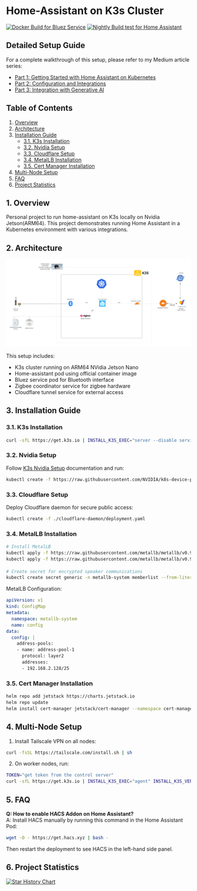 # Home-Assistant on K3s Cluster

[![Docker Build for Bluez Service](https://github.com/mysticrenji/home-assistant-on-kubernetes/actions/workflows/main.yaml/badge.svg?branch=main)](https://github.com/mysticrenji/home-assistant-on-kubernetes/actions/workflows/main.yaml)
[![Nightly Build test for Home Assistant](https://github.com/mysticrenji/home-assistant-on-kubernetes/actions/workflows/tests.yaml/badge.svg?branch=main)](https://github.com/mysticrenji/home-assistant-on-kubernetes/actions/workflows/tests.yaml)

## Detailed Setup Guide
For a complete walkthrough of this setup, please refer to my Medium article series:
- [Part 1: Getting Started with Home Assistant on Kubernetes](https://renjithvr11.medium.com/running-your-home-assistant-on-kubernetes-part-i-e66fd24ab8f1)
- [Part 2: Configuration and Integrations](https://renjithvr11.medium.com/running-your-home-assistant-on-kubernetes-part-ii-60eb46a73c61)
- [Part 3: Integration with Generative AI](https://renjithvr11.medium.com/running-your-home-assistant-on-kubernetes-part-iii-9be6f1f2a20e)

## Table of Contents
1. [Overview](#overview)
2. [Architecture](#architecture)
3. [Installation Guide](#installation-guide)
   - [3.1. K3s Installation](#31-k3s-installation)
   - [3.2. Nvidia Setup](#32-nvidia-setup)
   - [3.3. Cloudflare Setup](#33-cloudflare-setup)
   - [3.4. MetalLB Installation](#34-metallb-installation)
   - [3.5. Cert Manager Installation](#35-cert-manager-installation)
4. [Multi-Node Setup](#multi-node-setup)
5. [FAQ](#faq)
6. [Project Statistics](#project-statistics)

## 1. Overview
Personal project to run home-assistant on K3s locally on Nvidia Jetson(ARM64). This project demonstrates running Home Assistant in a Kubernetes environment with various integrations.

## 2. Architecture
![Architecture](./images/Home%20Automation.png)

This setup includes:
- K3s cluster running on ARM64 NVidia Jetson Nano
- Home-assistant pod using official container image
- Bluez service pod for Bluetooth interface
- Zigbee coordinator service for zigbee hardware
- Cloudflare tunnel service for external access

## 3. Installation Guide

### 3.1. K3s Installation
```bash
curl -sfL https://get.k3s.io | INSTALL_K3S_EXEC="server --disable servicelb --disable traefik --write-kubeconfig-mode 644 --cluster-cidr=10.10.0.0/16" INSTALL_K3S_VERSION="v1.31.4+k3s1" sh -s -
```

### 3.2. Nvidia Setup
Follow [K3s Nvidia Setup](https://docs.k3s.io/advanced#nvidia-container-runtime-support) documentation and run:
```bash
kubectl create -f https://raw.githubusercontent.com/NVIDIA/k8s-device-plugin/v0.10.0/nvidia-device-plugin.yml
```

### 3.3. Cloudflare Setup
Deploy Cloudflare daemon for secure public access:
```bash
kubectl create -f ./cloudflare-daemon/deployment.yaml
```

### 3.4. MetalLB Installation
```bash
# Install MetalLB
kubectl apply -f https://raw.githubusercontent.com/metallb/metallb/v0.9.3/manifests/namespace.yaml
kubectl apply -f https://raw.githubusercontent.com/metallb/metallb/v0.9.3/manifests/metallb.yaml

# Create secret for encrypted speaker communications
kubectl create secret generic -n metallb-system memberlist --from-literal=secretkey="$(openssl rand -base64 128)"
```

MetalLB Configuration:
```yaml
apiVersion: v1
kind: ConfigMap
metadata:
  namespace: metallb-system
  name: config
data:
  config: |
    address-pools:
    - name: address-pool-1
      protocol: layer2
      addresses:
      - 192.168.2.128/25
```

### 3.5. Cert Manager Installation
```bash
helm repo add jetstack https://charts.jetstack.io
helm repo update
helm install cert-manager jetstack/cert-manager --namespace cert-manager --create-namespace --set installCRDs=true
```

## 4. Multi-Node Setup
1. Install Tailscale VPN on all nodes:
```bash
curl -fsSL https://tailscale.com/install.sh | sh
```

2. On worker nodes, run:
```bash
TOKEN="get token from the control server"
curl -sfL https://get.k3s.io | INSTALL_K3S_EXEC="agent" INSTALL_K3S_VERSION="v1.31.4+k3s1" K3S_URL=http://[ipfromtailscale]:6443 K3S_TOKEN=$TOKEN sh -s - --snapshotter=native
```

## 5. FAQ
**Q: How to enable HACS Addon on Home Assistant?**  
A: Install HACS manually by running this command in the Home Assistant Pod:
```bash
wget -O - https://get.hacs.xyz | bash -
```
Then restart the deployment to see HACS in the left-hand side panel.

## 6. Project Statistics
[![Star History Chart](https://api.star-history.com/svg?repos=mysticrenji/home-assistant-on-kubernetes&type=Date)](https://star-history.com/#mysticrenji/home-assistant-on-kubernetes&Date)
